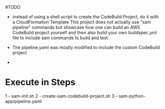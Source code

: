 #TODO
- instead of using a shell script to create the CodeBuild Project, do it with a CloudFormation Template
This project does not actually use "sam pipeline" commands but showcase how one can build an AWS CodeBuild project yourself and then also build your own buildspec.yml file to
include sam commands to build and test.

- The pipeline.yaml was mostly modified to include the custom CodeBuild project
- 
# Execute in Steps
1 - sam-init.sh
2 - create-sam-codebuild-project.sh
3 - sam-python-app/pipeline.yaml
